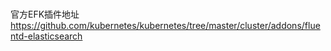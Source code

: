 #
官方EFK插件地址<br />
https://github.com/kubernetes/kubernetes/tree/master/cluster/addons/fluentd-elasticsearch


